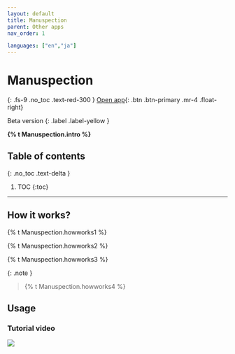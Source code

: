 ```yaml
---
layout: default
title: Manuspection
parent: Other apps
nav_order: 1

languages: ["en","ja"]
---
```


# Manuspection
{: .fs-9 .no_toc .text-red-300 }
<span class="fs-5">
[Open app](https://man-spection.streamlit.app){: .btn .btn-primary .mr-4 .float-right}
</span>
<div markdown="1">
Beta version
{: .label .label-yellow }
</div>

<strong>{% t Manuspection.intro %}</strong>

## Table of contents
{: .no_toc .text-delta }

1. TOC
{:toc}

---

## How it works?

{% t Manuspection.howworks1 %}

{% t Manuspection.howworks2 %}

{% t Manuspection.howworks3 %}


{: .note }
> {% t Manuspection.howworks4 %}


## Usage


### Tutorial video

[![](https://img.youtube.com/vi/wQ_YuGL3JiU/0.jpg)](https://www.youtube.com/watch?v=wQ_YuGL3JiU)




